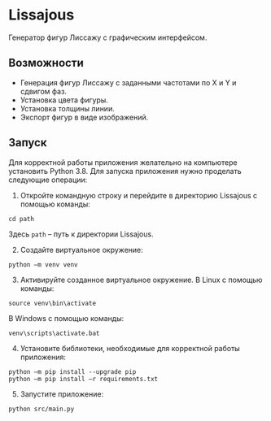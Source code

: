 # Lissajous

Генератор фигур Лиссажу с графическим интерфейсом.

## Возможности
* Генерация фигур Лиссажу с заданными частотами по X и Y и сдвигом фаз.
* Установка цвета фигуры.
* Установка толщины линии.
* Экспорт фигур в виде изображений.

## Запуск
Для корректной работы приложения желательно на компьютере установить Python 3.8.
Для запуска приложения нужно проделать следующие операции:
1.	Откройте командную строку и перейдите в директорию Lissajous с помощью команды:
```
cd path
```
Здесь ```path``` – путь к директории Lissajous.

2.	Создайте виртуальное окружение:
```
python –m venv venv
```
3.	Активируйте созданное виртуальное окружение. В Linux с помощью команды:
```
source venv\bin\activate
```
В Windows с помощью команды:
```
venv\scripts\activate.bat
```
4.	Установите библиотеки, необходимые для корректной работы приложения:
```
python –m pip install --upgrade pip
python –m pip install –r requirements.txt
```
5.	Запустите приложение:
```
python src/main.py
```
